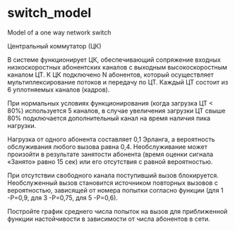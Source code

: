 # switch_model
Model of a one way network switch

Центральный коммутатор (ЦК)

В системе функционирует ЦК, обеспечивающий сопряжение входных низкоскоростных
абонентских каналов с выходным высокоскоростным каналом ЦТ.
К ЦК подключено N абонентов, который осуществляет мультиплексирование потоков и передачу по ЦТ.
Каждый ЦТ состоит из 6 уплотняемых каналов (кадров).

При нормальных условиях функционирования (когда загрузка ЦТ < 80%) используется 5 каналов,
в случае увеличения загрузки ЦТ свыше 80% подключается дополнительный канал на время наличия
пика нагрузки.

Нагрузка от одного абонента составляет 0,1 Эрланга,
а вероятность обслуживания любого вызова равна 0,4.
Необслуживание может произойти в результате занятости абонента
(время оценки сигнала «Занято» равно 15 сек) или его отсутствия с равной вероятностью.

При отсутствии свободного канала поступивший вызов блокируется. Необслуженный вызов
становится источником повторных вызовов с вероятностью, зависящей от номера попытки
согласно функции (для 1 -Р=0,9, для 3 -Р=0,75, для 5 -Р=0,6).

Постройте график среднего числа попыток на вызов для приближенной функции настойчивости
в зависимости от числа абонентов в сети.
